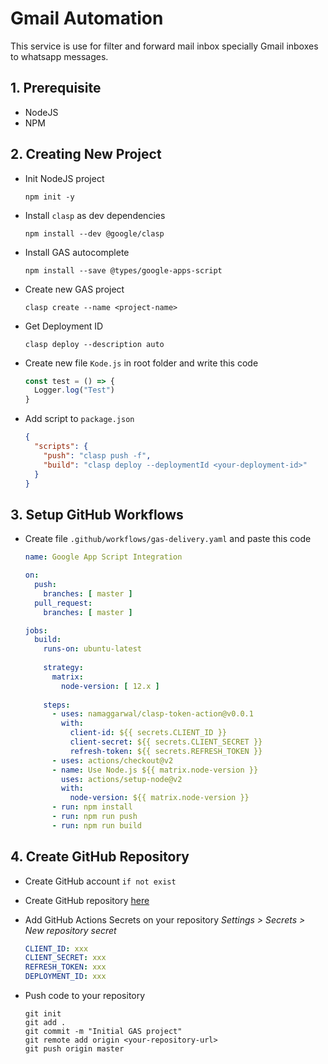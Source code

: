 # Gmail Automation

This service is use for filter and forward mail inbox specially Gmail inboxes to whatsapp messages.

## 1. Prerequisite

- NodeJS
- NPM

## 2. Creating New Project

- Init NodeJS project
  ```shell
  npm init -y
  ```

- Install `clasp` as dev dependencies
  ```shell
  npm install --dev @google/clasp
  ```

- Install GAS autocomplete
  ```shell
  npm install --save @types/google-apps-script
  ```

- Create new GAS project
  ```shell
  clasp create --name <project-name>
  ```

- Get Deployment ID
  ```shell
  clasp deploy --description auto
  ```

- Create new file `Kode.js` in root folder and write this code
  ```javascript
  const test = () => {
    Logger.log("Test")
  }
  ```

- Add script to `package.json`
  ```json
  {
    "scripts": {
      "push": "clasp push -f",
      "build": "clasp deploy --deploymentId <your-deployment-id>"
    }
  }
  ```

## 3. Setup GitHub Workflows

- Create file `.github/workflows/gas-delivery.yaml` and paste this code
  ```yaml
  name: Google App Script Integration

  on:
    push:
      branches: [ master ]
    pull_request:
      branches: [ master ]
  
  jobs:
    build:
      runs-on: ubuntu-latest
    
      strategy:
        matrix:
          node-version: [ 12.x ]
    
      steps:
        - uses: namaggarwal/clasp-token-action@v0.0.1
          with:
            client-id: ${{ secrets.CLIENT_ID }}
            client-secret: ${{ secrets.CLIENT_SECRET }}
            refresh-token: ${{ secrets.REFRESH_TOKEN }}
        - uses: actions/checkout@v2
        - name: Use Node.js ${{ matrix.node-version }}
          uses: actions/setup-node@v2
          with:
            node-version: ${{ matrix.node-version }}
        - run: npm install
        - run: npm run push
        - run: npm run build
  ```

## 4. Create GitHub Repository

- Create GitHub account `if not exist`
- Create GitHub repository [here](https://github.com/new)
- Add GitHub Actions Secrets on your repository *Settings > Secrets > New repository secret*
  ```yaml
  CLIENT_ID: xxx
  CLIENT_SECRET: xxx
  REFRESH_TOKEN: xxx
  DEPLOYMENT_ID: xxx
  ```

- Push code to your repository
  ```shell
  git init
  git add .
  git commit -m "Initial GAS project"
  git remote add origin <your-repository-url>
  git push origin master
  ```
